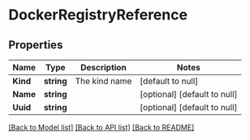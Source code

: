 # DockerRegistryReference

## Properties
Name | Type | Description | Notes
------------ | ------------- | ------------- | -------------
**Kind** | **string** | The kind name | [default to null]
**Name** | **string** |  | [optional] [default to null]
**Uuid** | **string** |  | [optional] [default to null]

[[Back to Model list]](../README.md#documentation-for-models) [[Back to API list]](../README.md#documentation-for-api-endpoints) [[Back to README]](../README.md)


